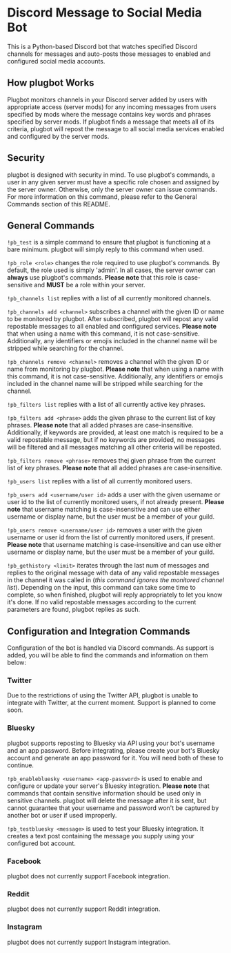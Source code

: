 # Discord Message to Social Media Bot

This is a Python-based Discord bot that watches specified Discord channels for messages and auto-posts those messages to enabled and configured social media accounts.

## How plugbot Works

Plugbot monitors channels in your Discord server added by users with appropriate access (server mods) for any incoming messages from users specified by mods where the message contains key words and phrases specified by server mods. If plugbot finds a message that meets all of its criteria, plugbot will repost the message to all social media services enabled and configured by the server mods.

## Security

plugbot is designed with security in mind. To use plugbot's commands, a user in any given server must have a specific role chosen and assigned by the server owner. Otherwise, only the server owner can issue commands. For more information on this command, please refer to the General Commands section of this README.

## General Commands

`!pb_test` is a simple command to ensure that plugbot is functioning at a bare minimum. plugbot will simply reply to this command when used.

`!pb_role <role>` changes the role required to use plugbot's commands. By default, the role used is simply 'admin'. In all cases, the server owner can **always** use plugbot's commands. **Please note** that this role is case-sensitive and **MUST** be a role within your server.

`!pb_channels list` replies with a list of all currently monitored channels.

`!pb_channels add <channel>` subscribes a channel with the given ID or name to be monitored by plugbot. After subscribed, plugbot will repost any valid repostable messages to all enabled and configured services. **Please note** that when using a name with this command, it is not case-sensitive. Additionally, any identifiers or emojis included in the channel name will be stripped while searching for the channel.

`!pb_channels remove <channel>` removes a channel with the given ID or name from monitoring by plugbot. **Please note** that when using a name with this command, it is not case-sensitive. Additionally, any identifiers or emojis included in the channel name will be stripped while searching for the channel.

`!pb_filters list` replies with a list of all currently active key phrases.

`!pb_filters add <phrase>` adds the given phrase to the current list of key phrases. **Please note** that all added phrases are case-insensitive. Additionally, if keywords are provided, at least one match is required to be a valid repostable message, but if no keywords are provided, no messages will be filtered and all messages matching all other criteria will be reposted.

`!pb_filters remove <phrase>` removes thej given phrase from the current list of key phrases. **Please note** that all added phrases are case-insensitive.

`!pb_users list` replies with a list of all currently monitored users.

`!pb_users add <username/user id>` adds a user with the given username or user id to the list of currently monitored users, if not already present. **Please note** that username matching is case-insensitive and can use either username or display name, but the user must be a member of your guild.

`!pb_users remove <username/user id>` removes a user with the given username or user id from the list of currently monitored users, if present. **Please note** that username matching is case-insensitive and can use either username or display name, but the user must be a member of your guild.

`!pb_gethistory <limit>` iterates through the last num of messages and replies to the original message with data of any valid repostable messages in the channel it was called in (*this command ignores the monitored channel list*). Depending on the input, this command can take some time to complete, so when finished, plugbot will reply appropriately to let you know it's done. If no valid repostable messages according to the current parameters are found, plugbot replies as such.

## Configuration and Integration Commands

Configuration of the bot is handled via Discord commands. As support is added, you will be able to find the commands and information on them below:

### Twitter

Due to the restrictions of using the Twitter API, plugbot is unable to integrate with Twitter, at the current moment. Support is planned to come soon.

### Bluesky

plugbot supports reposting to Bluesky via API using your bot's username and an app password. Before integrating, please create your bot's Bluesky account and generate an app password for it. You will need both of these to continue.

`!pb_enablebluesky <username> <app-password>` is used to enable and configure or update your server's Bluesky integration. **Please note** that commands that contain sensitive information should be used only in sensitive channels. plugbot will delete the message after it is sent, but cannot guarantee that your username and password won't be captured by another bot or user if used improperly.

`!pb_testbluesky <message>` is used to test your Bluesky integration. It creates a text post containing the message you supply using your configured bot account.

### Facebook

plugbot does not currently support Facebook integration.

### Reddit

plugbot does not currently support Reddit integration.

### Instagram

plugbot does not currently support Instagram integration.

